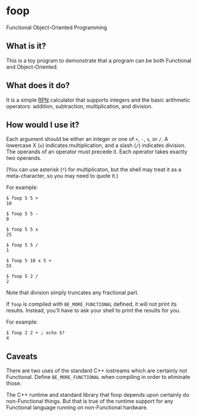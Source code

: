 # foop

Functional Object-Oriented Programming

## What is it?

This is a toy program to demonstrate that a program can be both Functional and Object-Oriented.

## What does it do?

It is a simple [RPN](https://en.wikipedia.org/wiki/Reverse_Polish_notation) calculator that supports integers and the basic arithmetic operators: addition, subtraction, multiplication, and division.

## How would I use it?

Each argument should be either an integer or one of `+`, `-`, `x`, or `/`. A lowercase X (`x`) indicates multiplication, and a slash (`/`) indicates division. The operands of an operator must precede it. Each operator takes exactly two operands.

(You can use asterisk (`*`) for multiplicaton, but the shell may treat it as a meta-character, so you may need to quote it.)

For example:

    $ foop 5 5 +
    10

    $ foop 5 5 -
    0

    $ foop 5 5 x
    25

    $ foop 5 5 /
    1

    $ foop 5 10 x 5 +
    55

    $ foop 5 2 /
    2

Note that division simply truncates any fractional part.

If `foop` is compiled with `BE_MORE_FUNCTIONAL` defined, it will not print its results. Instead, you'll have to ask your shell to print the results for you.

For example:

    $ foop 2 2 + ; echo $?
    4

## Caveats

There are two uses of the standard C++ iostreams which are certainly not Functional. Define `BE_MORE_FUNCTIONAL` when compiling in order to eliminate those.

The C++ runtime and standard library that foop depends upon certainly do non-Functional things. But that is true of the runtime support for any Functional language running on non-Functional hardware.

